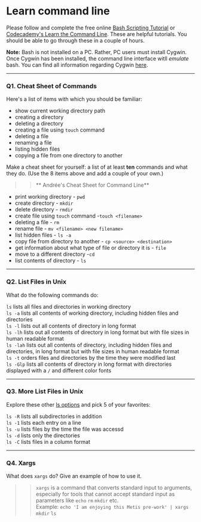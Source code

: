# Learn command line

Please follow and complete the free online [Bash Scripting Tutorial](https://ryanstutorials.net/bash-scripting-tutorial/) or [Codecademy's Learn the Command Line](https://www.codecademy.com/learn/learn-the-command-line). These are helpful tutorials. You should be able to go through these in a couple of hours.

**Note:** Bash is not installed on a PC. Rather, PC users must install Cygwin. Once Cygwin has been installed, the command line interface witll _emulate_ bash. You can find all information regarding Cygwin [here](https://www.cygwin.com/).

---

### Q1.  Cheat Sheet of Commands  

Here's a list of items with which you should be familiar:  
* show current working directory path
* creating a directory
* deleting a directory
* creating a file using `touch` command
* deleting a file
* renaming a file
* listing hidden files
* copying a file from one directory to another

Make a cheat sheet for yourself: a list of at least **ten** commands and what they do.  (Use the 8 items above and add a couple of your own.)  

>>** Andrée's Cheat Sheet for Command Line**
* print working directory - `pwd`
* create directory - `mkdir`
* delete directory - `rmdir`  
* create file using `touch` command -`touch <filename>` 
* deleting a file - `rm`  
* rename file - `mv <filename> <new filename>`
* list hidden files - `ls -a`
* copy file from directory to another - `cp <source> <destination>`    
* get information about what type of file or directory it is - `file`
* move to a different directory -`cd`
* list contents of directory - `ls`

---

### Q2.  List Files in Unix   

What do the following commands do:  
>>
`ls`  lists all files and directories in working directory  
`ls -a` lists all contents of working directory, including hidden files and directories  
`ls -l`  lists out all contents of directory in long format  
`ls -lh`  lists out all contents of directory in long format but with file sizes in human readable format  
`ls -lah`  lists out all contents of directory, including hidden files and directories, in long format but with file sizes in human readable format    
`ls -t`  orders files and directories by the time they were modified last  
`ls -Glp`  lists all contents of directory in long format with directories displayed with a `/` and different color fonts  


---

### Q3.  More List Files in Unix  

Explore these other [ls options](http://www.techonthenet.com/unix/basic/ls.php) and pick 5 of your favorites:

>>
`ls -R` lists all subdirectories in addition  
`ls -1` lists each entry on a  line  
`ls -u` lists files by the time the file was accessd  
`ls -d` lists only the directories  
`ls -C` lists files in a column format

---

### Q4.  Xargs   

What does `xargs` do? Give an example of how to use it.

> > `xargs` is a command that converts standard input to arguments, especially for tools that cannot accept standard input as parameters like `echo` `rm` `mkdir` etc.  
Example: `echo 'I am enjoying this Metis pre-work' | xargs mkdir`
`ls`




 

